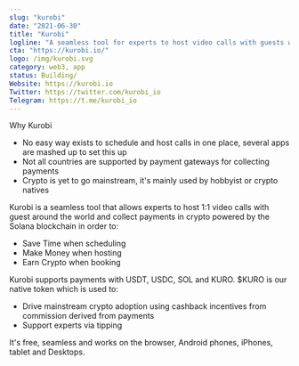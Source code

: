```yaml
---
slug: "kurobi"
date: "2021-06-30"
title: "Kurobi"
logline: "A seamless tool for experts to host video calls with guests worldwide"
cta: "https://kurobi.io/"
logo: /img/kurobi.svg
category: web3, app
status: Building/
Website: https://kurobi.io	
Twitter: https://twitter.com/kurobi_io
Telegram: https://t.me/kurobi_io		
---
```

Why Kurobi

- No easy way exists to schedule and host calls in one place, several apps are mashed up to set this up
- Not all countries are supported by payment gateways for collecting payments
- Crypto is yet to go mainstream, it's mainly used by hobbyist or crypto natives

Kurobi is a seamless tool that allows experts to host 1:1 video calls with guest around the world and collect payments in crypto powered by the Solana blockchain in order to:

- Save Time when scheduling
- Make Money when hosting
- Earn Crypto when booking

Kurobi supports payments with USDT, USDC, SOL and KURO. $KURO is our native token which is used to:

- Drive mainstream crypto adoption using cashback incentives from commission derived from payments
- Support experts via tipping

It's free, seamless and works on the browser, Android phones, iPhones, tablet and Desktops.